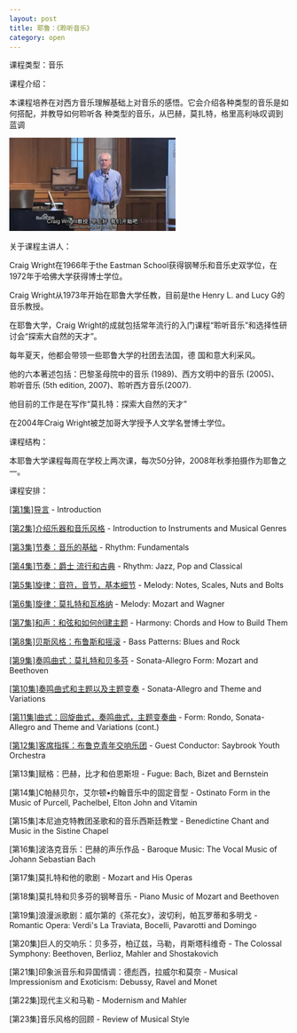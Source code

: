 ```yaml
---
layout: post
title: 耶鲁：《聆听音乐》
category: open
---
```

课程类型：音乐

课程介绍：
 
本课程培养在对西方音乐理解基础上对音乐的感悟。它会介绍各种类型的音乐是如何搭配，并教导如何聆听各 种类型的音乐，从巴赫，莫扎特，格里高利咏叹调到蓝调

<img src="/images/2013/03/craig_wright.jpg" width="300" height="168" class="cover" />

关于课程主讲人：

Craig Wright在1966年于the Eastman School获得钢琴乐和音乐史双学位，在1972年于哈佛大学获得博士学位。  

Craig Wright从1973年开始在耶鲁大学任教，目前是the Henry L. and Lucy G的音乐教授。  

在耶鲁大学，Craig Wright的成就包括常年流行的入门课程“聆听音乐”和选择性研讨会“探索大自然的天才”。 

每年夏天，他都会带领一些耶鲁大学的社团去法国，德 国和意大利采风。   

他的六本著述包括：巴黎圣母院中的音乐 (1989)、西方文明中的音乐 (2005)、 聆听音乐 (5th edition, 2007)、聆听西方音乐(2007).   

他目前的工作是在写作“莫扎特：探索大自然的天才”  

在2004年Craig Wright被芝加哥大学授予人文学名誉博士学位。  

课程结构：

本耶鲁大学课程每周在学校上两次课，每次50分钟，2008年秋季拍摄作为耶鲁之一。

课程安排：

<a href="/2013/03/18/yale-listen-to-music-lesson-1.html" title="耶鲁：《聆听音乐》第1课" target="_blank">[第1集]导言</a> - Introduction

<a href="/2013/03/18/yale-listen-to-music-lesson-2.html" title="耶鲁：《聆听音乐》第2课" target="_blank">[第2集]介绍乐器和音乐风格</a> - Introduction to Instruments and Musical Genres

<a href="/2013/03/18/yale-listen-to-music-lesson-3.html" title="耶鲁：《聆听音乐》第3课" target="_blank">[第3集]节奏：音乐的基础</a> - Rhythm: Fundamentals

<a href="/2013/03/18/yale-listen-to-music-lesson-4.html" title="耶鲁：《聆听音乐》第4课" target="_blank">[第4集]节奏：爵士 流行和古典</a> - Rhythm: Jazz, Pop and Classical

<a href="/2013/03/18/yale-listen-to-music-lesson-5.html" title="耶鲁：《聆听音乐》第5课" target="_blank">[第5集]旋律：音符，音节，基本细节</a> - Melody: Notes, Scales, Nuts and Bolts

<a href="/2013/03/18/yale-listen-to-music-lesson-6.html" title="耶鲁：《聆听音乐》第6课" target="_blank">[第6集]旋律：莫扎特和瓦格纳</a> - Melody: Mozart and Wagner

<a href="/2013/03/18/yale-listen-to-music-lesson-7.html" title="耶鲁：《聆听音乐》第7课" target="_blank">[第7集]和声：和弦和如何创建主题</a> - Harmony: Chords and How to Build Them

<a href="/2013/03/18/yale-listen-to-music-lesson-8.html" title="耶鲁：《聆听音乐》第8课" target="_blank">[第8集]贝斯风格：布鲁斯和摇滚</a> - Bass Patterns: Blues and Rock

<a href="/2013/03/18/yale-listen-to-music-lesson-9.html" title="耶鲁：《聆听音乐》第9课" target="_blank">[第9集]奏鸣曲式：莫扎特和贝多芬</a> - Sonata-Allegro Form: Mozart and Beethoven

<a href="/2013/03/18/yale-listen-to-music-lesson-10.html" title="耶鲁：《聆听音乐》第10课" target="_blank">[第10集]奏鸣曲式和主题以及主题变奏</a> - Sonata-Allegro and Theme and Variations

<a href="/2013/03/18/yale-listen-to-music-lesson-11.html" title="耶鲁：《聆听音乐》第11课" target="_blank">[第11集]曲式：回旋曲式，奏鸣曲式，主题变奏曲</a> - Form: Rondo, Sonata-Allegro and Theme and Variations (cont.)

<a href="/2013/11/24/yale-listen-to-music-lesson-12.html" title="耶鲁：《聆听音乐》第11课" target="_blank">[第12集]客席指挥：布鲁克青年交响乐团</a> - Guest Conductor: Saybrook Youth Orchestra

[第13集]赋格：巴赫，比才和伯恩斯坦 - Fugue: Bach, Bizet and Bernstein

[第14集]C帕赫贝尔，艾尔顿•约翰音乐中的固定音型 - Ostinato Form in the Music of Purcell, Pachelbel, Elton John and Vitamin

[第15集]本尼迪克特教团圣歌和的音乐西斯廷教堂 - Benedictine Chant and Music in the Sistine Chapel

[第16集]波洛克音乐：巴赫的声乐作品 - Baroque Music: The Vocal Music of Johann Sebastian Bach

[第17集]莫扎特和他的歌剧 - Mozart and His Operas

[第18集]莫扎特和贝多芬的钢琴音乐 - Piano Music of Mozart and Beethoven

[第19集]浪漫派歌剧：威尔第的《茶花女》，波切利，帕瓦罗蒂和多明戈 - Romantic Opera: Verdi's La Traviata, Bocelli, Pavarotti and Domingo

[第20集]巨人的交响乐：贝多芬，柏辽兹，马勒，肖斯塔科维奇 - The Colossal Symphony: Beethoven, Berlioz, Mahler and Shostakovich

[第21集]印象派音乐和异国情调：德彪西，拉威尔和莫奈 - Musical Impressionism and Exoticism: Debussy, Ravel and Monet

[第22集]现代主义和马勒 - Modernism and Mahler

[第23集]音乐风格的回顾 - Review of Musical Style
